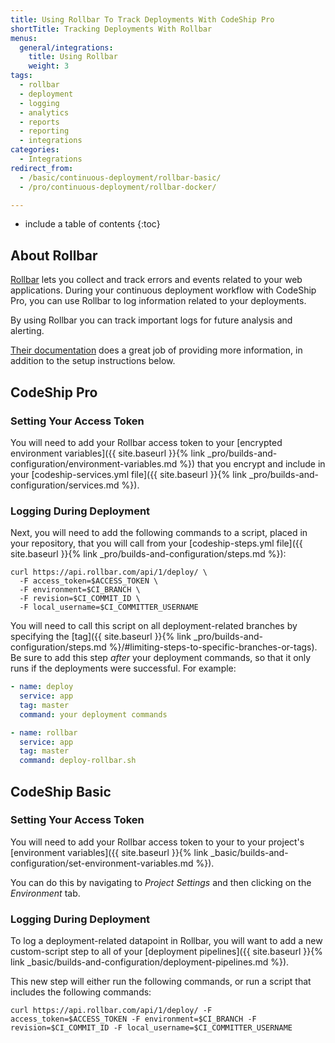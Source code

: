 ```yaml
---
title: Using Rollbar To Track Deployments With CodeShip Pro
shortTitle: Tracking Deployments With Rollbar
menus:
  general/integrations:
    title: Using Rollbar
    weight: 3
tags:
  - rollbar
  - deployment
  - logging
  - analytics
  - reports
  - reporting
  - integrations
categories:
  - Integrations  
redirect_from:
  - /basic/continuous-deployment/rollbar-basic/
  - /pro/continuous-deployment/rollbar-docker/

---
```


* include a table of contents
{:toc}

## About Rollbar

[Rollbar](https://rollbar.com) lets you collect and track errors and events related to your web applications. During your continuous deployment workflow with CodeShip Pro, you can use Rollbar to log information related to your deployments.

By using Rollbar you can track important logs for future analysis and alerting.

[Their documentation](https://rollbar.com/docs/) does a great job of providing more information, in addition to the setup instructions below.

## CodeShip Pro

### Setting Your Access Token

You will need to add your Rollbar access token to your [encrypted environment variables]({{ site.baseurl }}{% link _pro/builds-and-configuration/environment-variables.md %}) that you encrypt and include in your [codeship-services.yml file]({{ site.baseurl }}{% link _pro/builds-and-configuration/services.md %}).

###  Logging During Deployment

Next, you will need to add the following commands to a script, placed in your repository, that you will call from your [codeship-steps.yml file]({{ site.baseurl }}{% link _pro/builds-and-configuration/steps.md %}):


```shell
curl https://api.rollbar.com/api/1/deploy/ \
  -F access_token=$ACCESS_TOKEN \
  -F environment=$CI_BRANCH \
  -F revision=$CI_COMMIT_ID \
  -F local_username=$CI_COMMITTER_USERNAME
```

You will need to call this script on all deployment-related branches by specifying the [tag]({{ site.baseurl }}{% link _pro/builds-and-configuration/steps.md %}/#limiting-steps-to-specific-branches-or-tags). Be sure to add this step _after_ your deployment commands, so that it only runs if the deployments were successful. For example:

```yaml
- name: deploy
  service: app
  tag: master
  command: your deployment commands

- name: rollbar
  service: app
  tag: master
  command: deploy-rollbar.sh
```

## CodeShip Basic

### Setting Your Access Token

You will need to add your Rollbar access token to your to your project's [environment variables]({{ site.baseurl }}{% link _basic/builds-and-configuration/set-environment-variables.md %}).

You can do this by navigating to _Project Settings_ and then clicking on the _Environment_ tab.

###  Logging During Deployment

To log a deployment-related datapoint in Rollbar, you will want to add a new custom-script step to all of your [deployment pipelines]({{ site.baseurl }}{% link _basic/builds-and-configuration/deployment-pipelines.md %}).

This new step will either run the following commands, or run a script that includes the following commands:

```shell
curl https://api.rollbar.com/api/1/deploy/ -F access_token=$ACCESS_TOKEN -F environment=$CI_BRANCH -F revision=$CI_COMMIT_ID -F local_username=$CI_COMMITTER_USERNAME
```

